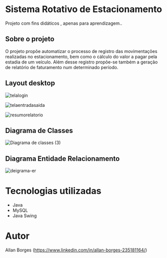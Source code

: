 # Sistema Rotativo de Estacionamento
Projeto com fins didáticos , apenas para aprendizagem..

## Sobre o projeto
O projeto propõe automatizar o processo de registro das movimentações realizadas no estacionamento, bem como o cálculo do valor a pagar pela estadia de um veículo.
Além desse registro propõe-se também a geração de relatório de faturamento num determinado período.

## Layout desktop
![telalogin](https://github.com/alanfborges/projeto-sistema-de-estacionamento/assets/88783798/041eed81-9539-4a48-8110-9a4affad970f)

![telaentradasaida](https://github.com/alanfborges/projeto-sistema-de-estacionamento/assets/88783798/9e93e541-347d-4b23-972f-6155e01133cd)

![resumorelatorio](https://github.com/alanfborges/projeto-sistema-de-estacionamento/assets/88783798/20779834-634d-49e5-ac53-5beb34764b1e)


## Diagrama de Classes
![Diagrama de classes (3)](https://github.com/alanfborges/projeto-sistema-de-estacionamento/assets/88783798/7631766a-91d9-4067-a31f-a1525d5d44fd)



## Diagrama Entidade Relacionamento
![deigrama-er](https://github.com/alanfborges/projeto-sistema-de-estacionamento/assets/88783798/093f798b-3f63-4022-8dd3-2937990c13d2)


# Tecnologias utilizadas
- Java
- MySQL
- Java Swing

# Autor

Allan Borges
(https://www.linkedin.com/in/allan-borges-235181164/)
